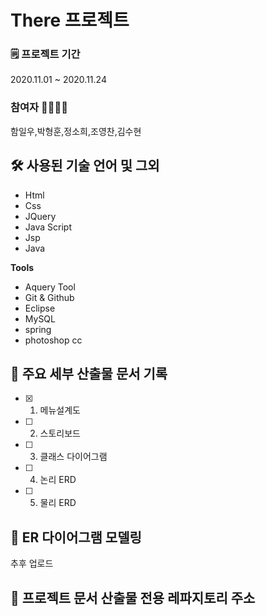 # There 프로젝트

### 🗒 프로젝트 기간 
2020.11.01 ~ 2020.11.24  

### 참여자 🙍‍♀️🙍‍♂️
함일우,박형훈,정소희,조영찬,김수현

## 🛠 사용된 기술 언어 및 그외
- Html
- Css
- JQuery
- Java Script
- Jsp
- Java

**Tools**
- Aquery Tool
- Git & Github  
- Eclipse
- MySQL
- spring
- photoshop cc

## 📌 주요 세부 산출물 문서 기록
- [x] 1) 메뉴설계도
- [ ] 2) 스토리보드
- [ ] 3) 클래스 다이어그램
- [ ] 4) 논리 ERD
- [ ] 5) 물리 ERD  

## 🔗 ER 다이어그램 모델링
추후 업로드 

## 🔗 프로젝트 문서 산출물 전용 레파지토리 주소



